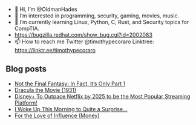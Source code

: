 - 👋 Hi, I’m @OldmanHades
- 👀 I’m interested in programming, security, gaming, movies, music.
- 🌱 I’m currently learning Linux, Python, C, Rust, and Security topics for CompTIA.
- https://bugzilla.redhat.com/show_bug.cgi?id=2002083
- 📫 How to reach me Twitter @timothypecoraro
Linktree: https://linktr.ee/timothypecoraro

## Blog posts
<!-- BLOG-POST-LIST:START -->
- [Not the Final Fantasy: In Fact, it’s Only Part 1](https://medium.com/@timothypecoraro/not-the-final-fantasy-in-fact-its-only-part-1-5271f291e822?source=rss-5097f5c9b801------2)
- [Dracula the Movie (1931)](https://medium.com/@timothypecoraro/dracula-the-movie-1931-dd65ada3e28c?source=rss-5097f5c9b801------2)
- [Disney+ To Outpace Netflix by 2025 to be the Most Popular Streaming Platform!](https://medium.com/@timothypecoraro/disney-to-outpace-netflix-by-2025-to-be-the-most-popular-streaming-platform-7c77c4bacb24?source=rss-5097f5c9b801------2)
- [I Woke Up This Morning to Quite a Surprise…](https://medium.com/@timothypecoraro/i-woke-up-this-morning-to-quite-a-surprise-a11ad2d626b5?source=rss-5097f5c9b801------2)
- [For the Love of Influence (Money)](https://medium.com/@timothypecoraro/for-the-love-of-influence-money-f238b060bdff?source=rss-5097f5c9b801------2)
<!-- BLOG-POST-LIST:END -->
